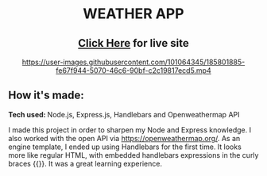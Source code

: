 <div align="center"> 

# WEATHER APP 
## [Click Here](https://groceryshoppinglistapp.onrender.com/?) for live site


https://user-images.githubusercontent.com/101064345/185801885-fe67f944-5070-46c6-90bf-c2c19817ecd5.mp4 

</div>

## How it's made:
<strong> Tech used: </strong> Node.js, Express.js, Handlebars and Openweathermap API

I made this project in order to sharpen my Node and Express knowledge. I also worked with the open API via https://openweathermap.org/. As an engine template, I ended up using  Handlebars for the first time. It looks more like regular HTML, with embedded handlebars expressions in the curly braces {{}}. It was a great learning  experience.
  


